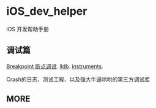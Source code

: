 # iOS_dev_helper
iOS 开发帮助手册

## 调试篇
[Breakpoint 断点调试](contents/debug/debug_breakpoint.md). 
[lldb](contents/debug/debug_lldb). 
[instruments](contents/debug/debug_instruments). 

Crash的日志、测试工程、以及强大牛逼哄哄的第三方调试库

## MORE
